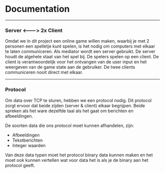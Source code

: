 
# Documentation

---

### Server <---> 2x Client
Omdat we in dit project een online game willen maken, waarbij je met 2 personen een spelletje kunt spelen, 
is het nodig om computers met elkaar te laten communiceren.
Als mediator wordt een server gebruikt. De server houdt de algehele staat
van het spel bij. De spelers spelen op een client. De client is verantwoordelijk voor het 
ontvangen van de user input en het weergeven van de game state aan de gebruiker.
De twee clients communiceren nooit direct met elkaar.

---

### Protocol
Om data over TCP te sturen, hebben we een protocol nodig.
Dit protocol zorgt ervoor dat beide zijden (server & client) elkaar begrijpen.
Beide spreken als het ware dezelfde taal als het gaat om berichten en afbeeldingen.

De soorten data die ons protocol moet kunnen afhandelen, zijn:
* Afbeeldingen
* Tekstberichten
* Integer waarden

Van deze data typen moet het protocol binary data kunnen maken en het moet ook 
kunnen vertellen wat voor data het is als je de binary aan het protocol geeft.


